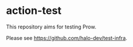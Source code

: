 # action-test

This repository aims for testing Prow.

Please see https://github.com/halo-dev/test-infra.
